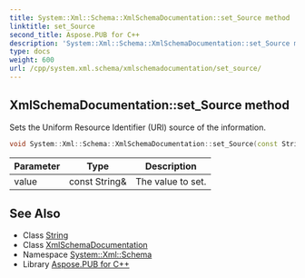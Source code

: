 ```yaml
---
title: System::Xml::Schema::XmlSchemaDocumentation::set_Source method
linktitle: set_Source
second_title: Aspose.PUB for C++
description: 'System::Xml::Schema::XmlSchemaDocumentation::set_Source method. Sets the Uniform Resource Identifier (URI) source of the information in C++.'
type: docs
weight: 600
url: /cpp/system.xml.schema/xmlschemadocumentation/set_source/
---
```

## XmlSchemaDocumentation::set_Source method


Sets the Uniform Resource Identifier (URI) source of the information.

```cpp
void System::Xml::Schema::XmlSchemaDocumentation::set_Source(const String &value)
```


| Parameter | Type | Description |
| --- | --- | --- |
| value | const String\& | The value to set. |

## See Also

* Class [String](../../../system/string/)
* Class [XmlSchemaDocumentation](../)
* Namespace [System::Xml::Schema](../../)
* Library [Aspose.PUB for C++](../../../)
